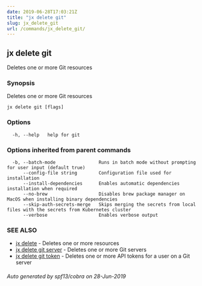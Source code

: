 ```yaml
---
date: 2019-06-28T17:03:21Z
title: "jx delete git"
slug: jx_delete_git
url: /commands/jx_delete_git/
---
```

## jx delete git

Deletes one or more Git resources

### Synopsis

Deletes one or more Git resources

```
jx delete git [flags]
```

### Options

```
  -h, --help   help for git
```

### Options inherited from parent commands

```
  -b, --batch-mode                Runs in batch mode without prompting for user input (default true)
      --config-file string        Configuration file used for installation
      --install-dependencies      Enables automatic dependencies installation when required
      --no-brew                   Disables brew package manager on MacOS when installing binary dependencies
      --skip-auth-secrets-merge   Skips merging the secrets from local files with the secrets from Kubernetes cluster
      --verbose                   Enables verbose output
```

### SEE ALSO

* [jx delete](/commands/jx_delete/)	 - Deletes one or more resources
* [jx delete git server](/commands/jx_delete_git_server/)	 - Deletes one or more Git servers
* [jx delete git token](/commands/jx_delete_git_token/)	 - Deletes one or more API tokens for a user on a Git server

###### Auto generated by spf13/cobra on 28-Jun-2019

